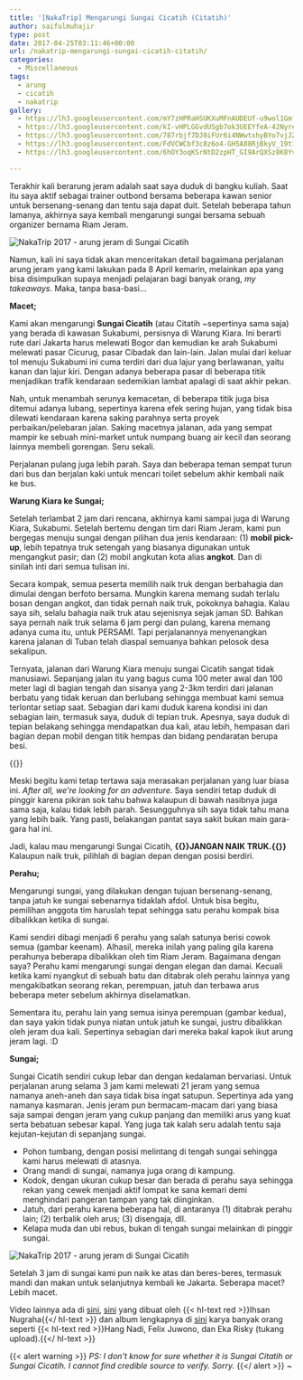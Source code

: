 ```yaml
---
title: '[NakaTrip] Mengarungi Sungai Cicatih (Citatih)'
author: saifulmuhajir
type: post
date: 2017-04-25T03:11:46+00:00
url: /nakatrip-mengarungi-sungai-cicatih-citatih/
categories:
  - Miscellaneous
tags:
  - arung
  - cicatih
  - nakatrip
gallery:
  - https://lh3.googleusercontent.com/mY7zHPRaHSUKXuMFnAUDEUf-u9wol1GmfzsAMpTG9tmu3541FYy0ZUNWudcJ-4EnizcXoTInKBSnxOaa3dY=w1920-h1080-rw-no
  - https://lh3.googleusercontent.com/kI-vHPLGGvdUSgb7ok3UEEYfeA-42NyreADPQwzqiBMlFrASHceWgOgxNwJRx06Dz5wZT4YvkOjzHgqO2pE=w1920-h1080-rw-no
  - https://lh3.googleusercontent.com/787rbjf7DJ0iFUr6i4NWwtxhyBYo7vjJZZF5eWJ94hFau8hu-SzsLZlgEhKDkrNCDGOnqRv1sjfq9LloQUg=w1920-h1080-rw-no
  - https://lh3.googleusercontent.com/FdVCWCbf3c8z6o4-GH5A88RjBkyV_19t1mxLldst19EXPcU4kBlx5Czg_7KtJqiK24wdQhPkkYBORrFyKlw=w1920-h1080-rw-no
  - https://lh3.googleusercontent.com/6hOY3oqKSrNtD2zpHT_GI9ArQXSz8K8Yv6p7ig17NRjLpoRSBtp7NF0VJ-JTEqdYKHODny-C9wf2wxqnpKc=w1920-h1080-rw-no

---
```

Terakhir kali berarung jeram adalah saat saya duduk di bangku kuliah. Saat itu saya aktif sebagai trainer outbond bersama beberapa kawan senior untuk bersenang-senang dan tentu saja dapat duit. Setelah beberapa tahun lamanya, akhirnya saya kembali mengarungi sungai bersama sebuah organizer bernama Riam Jeram.

<img src="https://lh3.googleusercontent.com/PRQpxLL-V_ShFQMqttkEWF3Zjxsbrq7GqxH9lCtzu1PsDo3hg46X0zko8LseYqGyfsfwSxSHrSwM7e1CsVA=w1920-h1080-rw-no" alt="NakaTrip 2017 - arung jeram di Sungai Cicatih" />

Namun, kali ini saya tidak akan menceritakan detail bagaimana perjalanan arung jeram yang kami lakukan pada 8 April kemarin, melainkan apa yang bisa disimpulkan supaya menjadi pelajaran bagi banyak orang, _my takeaways_. Maka, tanpa basa-basi...

**Macet;**
  
Kami akan mengarungi **Sungai Cicatih** (atau Citatih ~sepertinya sama saja) yang berada di kawasan Sukabumi, persisnya di Warung Kiara. Ini berarti rute dari Jakarta harus melewati Bogor dan kemudian ke arah Sukabumi melewati pasar Cicurug, pasar Cibadak dan lain-lain. Jalan mulai dari keluar tol menuju Sukabumi ini cuma terdiri dari dua lajur yang berlawanan, yaitu kanan dan lajur kiri. Dengan adanya beberapa pasar di beberapa titik menjadikan trafik kendaraan sedemikian lambat apalagi di saat akhir pekan.

Nah, untuk menambah serunya kemacetan, di beberapa titik juga bisa ditemui adanya lubang, sepertinya karena efek sering hujan, yang tidak bisa dilewati kendaraan karena saking parahnya serta proyek perbaikan/pelebaran jalan. Saking macetnya jalanan, ada yang sempat mampir ke sebuah mini-market untuk numpang buang air kecil dan seorang lainnya membeli gorengan. Seru sekali.

Perjalanan pulang juga lebih parah. Saya dan beberapa teman sempat turun dari bus dan berjalan kaki untuk mencari toilet sebelum akhir kembali naik ke bus.

**Warung Kiara ke Sungai;**
  
Setelah terlambat 2 jam dari rencana, akhirnya kami sampai juga di Warung Kiara, Sukabumi. Setelah bertemu dengan tim dari Riam Jeram, kami pun bergegas menuju sungai dengan pilihan dua jenis kendaraan: (1) **mobil pick-up**, lebih tepatnya truk setengah yang biasanya digunakan untuk mengangkut pasir; dan (2) mobil angkutan kota alias **angkot**. Dan di sinilah inti dari semua tulisan ini.

Secara kompak, semua peserta memilih naik truk dengan berbahagia dan dimulai dengan berfoto bersama. Mungkin karena memang sudah terlalu bosan dengan angkot, dan tidak pernah naik truk, pokoknya bahagia. Kalau saya sih, selalu bahagia naik truk atau sejenisnya sejak jaman SD. Bahkan saya pernah naik truk selama 6 jam pergi dan pulang, karena memang adanya cuma itu, untuk PERSAMI. Tapi perjalanannya menyenangkan karena jalanan di Tuban telah diaspal semuanya bahkan pelosok desa sekalipun.

Ternyata, jalanan dari Warung Kiara menuju sungai Cicatih sangat tidak manusiawi. Sepanjang jalan itu yang bagus cuma 100 meter awal dan 100 meter lagi di bagian tengah dan sisanya yang 2-3km terdiri dari jalanan berbatu yang tidak keruan dan berlubang sehingga membuat kami semua terlontar setiap saat. Sebagian dari kami duduk karena kondisi ini dan sebagian lain, termasuk saya, duduk di tepian truk. Apesnya, saya duduk di tepian belakang sehingga mendapatkan dua kali, atau lebih, hempasan dari bagian depan mobil dengan titik hempas dan bidang pendaratan berupa besi.

{{<youtube id="6MBT3R-GIH4" >}}

Meski begitu kami tetap tertawa saja merasakan perjalanan yang luar biasa ini. _After all, we're looking for an adventure._ Saya sendiri tetap duduk di pinggir karena pikiran sok tahu bahwa kalaupun di bawah nasibnya juga sama saja, kalau tidak lebih parah. Sesungguhnya sih saya tidak tahu mana yang lebih baik. Yang pasti, belakangan pantat saya sakit bukan main gara-gara hal ini.

Jadi, kalau mau mengarungi Sungai Cicatih, **{{<hl-text danger>}}JANGAN NAIK TRUK.{{</hl-text>}}** Kalaupun naik truk, pilihlah di bagian depan dengan posisi berdiri.

**Perahu;**
  
Mengarungi sungai, yang dilakukan dengan tujuan bersenang-senang, tanpa jatuh ke sungai sebenarnya tidaklah afdol. Untuk bisa begitu, pemilihan anggota tim haruslah tepat sehingga satu perahu kompak bisa dibalikkan ketika di sungai.

Kami sendiri dibagi menjadi 6 perahu yang salah satunya berisi cowok semua (gambar keenam). Alhasil, mereka inilah yang paling gila karena perahunya beberapa dibalikkan oleh tim Riam Jeram. Bagaimana dengan saya? Perahu kami mengarungi sungai dengan elegan dan damai. Kecuali ketika kami nyangkut di sebuah batu dan ditabrak oleh perahu lainnya yang mengakibatkan seorang rekan, perempuan, jatuh dan terbawa arus beberapa meter sebelum akhirnya diselamatkan.

Sementara itu, perahu lain yang semua isinya perempuan (gambar kedua), dan saya yakin tidak punya niatan untuk jatuh ke sungai, justru dibalikkan oleh jeram dua kali. Sepertinya sebagian dari mereka bakal kapok ikut arung jeram lagi. :D

**Sungai;**
  
Sungai Cicatih sendiri cukup lebar dan dengan kedalaman bervariasi. Untuk perjalanan arung selama 3 jam kami melewati 21 jeram yang semua namanya aneh-aneh dan saya tidak bisa ingat satupun. Sepertinya ada yang namanya kasmaran. Jenis jeram pun bermacam-macam dari yang biasa saja sampai dengan jeram yang cukup panjang dan memiliki arus yang kuat serta bebatuan sebesar kapal. Yang juga tak kalah seru adalah tentu saja kejutan-kejutan di sepanjang sungai.

  * Pohon tumbang, dengan posisi melintang di tengah sungai sehingga kami harus melewati di atasnya.
  * Orang mandi di sungai, namanya juga orang di kampung.
  * Kodok, dengan ukuran cukup besar dan berada di perahu saya sehingga rekan yang cewek menjadi aktif lompat ke sana kemari demi menghindari pangeran tampan yang tak diinginkan.
  * Jatuh, dari perahu karena beberapa hal, di antaranya (1) ditabrak perahu lain; (2) terbalik oleh arus; (3) disengaja, dll.
  * Kelapa muda dan ubi rebus, bukan di tengah sungai melainkan di pinggir sungai.

<img src="https://lh3.googleusercontent.com/mZ4bcJD89WoMvD2EHsYWwyw_ojxHanz9ZtJqVc6J-J5IkM_NLWVsWeYaPNtiU0DZC-o-7UYEjaco-X-xGw4=w1920-h1080-rw-no" alt="NakaTrip 2017 - arung jeram di Sungai Cicatih" />

Setelah 3 jam di sungai kami pun naik ke atas dan beres-beres, termasuk mandi dan makan untuk selanjutnya kembali ke Jakarta. Seberapa macet? Lebih macet.

Video lainnya ada di <a href="https://youtu.be/HT8eDVmhKew" target="_blank" rel="noopener noreferrer">sini</a>, <a href="https://youtu.be/6t_JWErRfAI" target="_blank" rel="noopener noreferrer">sini</a> yang dibuat oleh {{< hl-text red >}}Ihsan Nugraha{{</ hl-text >}} dan album lengkapnya di <a href="https://goo.gl/photos/eh1ggdJpF49S8rQ18" target="_blank" rel="noopener noreferrer">sini</a> karya banyak orang seperti {{< hl-text red >}}Hang Nadi, Felix Juwono, dan Eka Risky (tukang upload).{{</ hl-text >}}

{{< alert warning >}}
_PS: I don't know for sure whether it is Sungai Citatih or Sungai Cicatih. I cannot find credible source to verify. Sorry._
{{</ alert >}}
~